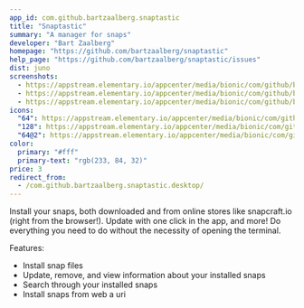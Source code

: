```yaml
---
app_id: com.github.bartzaalberg.snaptastic
title: "Snaptastic"
summary: "A manager for snaps"
developer: "Bart Zaalberg"
homepage: "https://github.com/bartzaalberg/snaptastic"
help_page: "https://github.com/bartzaalberg/snaptastic/issues"
dist: juno
screenshots:
  - https://appstream.elementary.io/appcenter/media/bionic/com/github/bartzaalberg.snaptastic/33EF835EA8C9EDA97C85CA839FD6C6DF/screenshots/image-1_orig.png
  - https://appstream.elementary.io/appcenter/media/bionic/com/github/bartzaalberg.snaptastic/33EF835EA8C9EDA97C85CA839FD6C6DF/screenshots/image-2_orig.png
  - https://appstream.elementary.io/appcenter/media/bionic/com/github/bartzaalberg.snaptastic/33EF835EA8C9EDA97C85CA839FD6C6DF/screenshots/image-3_orig.png
icons:
  "64": https://appstream.elementary.io/appcenter/media/bionic/com/github/bartzaalberg.snaptastic/33EF835EA8C9EDA97C85CA839FD6C6DF/icons/64x64/com.github.bartzaalberg.snaptastic_com.github.bartzaalberg.snaptastic.png
  "128": https://appstream.elementary.io/appcenter/media/bionic/com/github/bartzaalberg.snaptastic/33EF835EA8C9EDA97C85CA839FD6C6DF/icons/128x128/com.github.bartzaalberg.snaptastic_com.github.bartzaalberg.snaptastic.png
  "64@2": https://appstream.elementary.io/appcenter/media/bionic/com/github/bartzaalberg.snaptastic/33EF835EA8C9EDA97C85CA839FD6C6DF/icons/64x64@2/com.github.bartzaalberg.snaptastic_com.github.bartzaalberg.snaptastic.png
color:
  primary: "#fff"
  primary-text: "rgb(233, 84, 32)"
price: 3
redirect_from:
  - /com.github.bartzaalberg.snaptastic.desktop/
---
```


<p>Install your snaps, both downloaded and from online stores like snapcraft.io (right from the browser!). Update with one click in the app, and more! Do everything you need to do without the necessity of opening the terminal.</p>
<p>Features:</p>
<ul>
  <li>Install snap files</li>
  <li>Update, remove, and view information about your installed snaps</li>
  <li>Search through your installed snaps</li>
  <li>Install snaps from web a uri</li>
</ul>